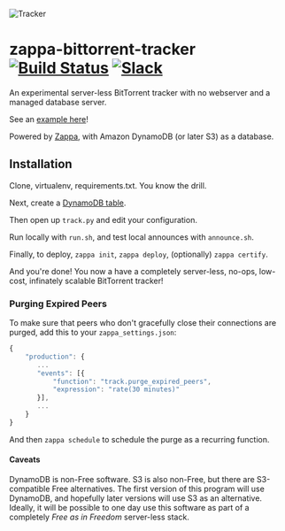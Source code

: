 ![Tracker](http://i.imgur.com/LFNn9vC.jpg?1)
# zappa-bittorrent-tracker [![Build Status](https://travis-ci.org/Miserlou/zappa-bittorrent-tracker.svg)](https://travis-ci.org/Miserlou/zappa-bittorrent-tracker) [![Slack](https://img.shields.io/badge/chat-slack-ff69b4.svg)](https://slack.zappa.io/)

An experimental server-less BitTorrent tracker with no webserver and a managed database server.

See an [example here](https://tracker.zappa.io/)!

Powered by [Zappa](https://github.com/Miserlou/Zappa), with Amazon DynamoDB (or later S3) as a database.

## Installation

Clone, virtualenv, requirements.txt. You know the drill.

Next, create a [DynamoDB table](https://console.aws.amazon.com/dynamodb/home?region=us-east-1#).

Then open up `track.py` and edit your configuration.

Run locally with `run.sh`, and test local announces with `announce.sh`.

Finally, to deploy, `zappa init`, `zappa deploy`, (optionally) `zappa certify`.

And you're done! You now a have a completely server-less, no-ops, low-cost, infinately scalable BitTorrent tracker!

### Purging Expired Peers

To make sure that peers who don't gracefully close their connections are purged, add this to your `zappa_settings.json`:

```javascript
{
    "production": {
       ...
       "events": [{
           "function": "track.purge_expired_peers",
           "expression": "rate(30 minutes)"
       }],
       ...
    }
}
```

And then `zappa schedule` to schedule the purge as a recurring function.

#### Caveats

DynamoDB is non-Free software. S3 is also non-Free, but there are S3-compatible Free alternatives. The first version of this program will use DynamoDB, and hopefully later versions will use S3 as an alternative. Ideally, it will be possible to one day use this software as part of a completely _Free as in Freedom_ server-less stack.
